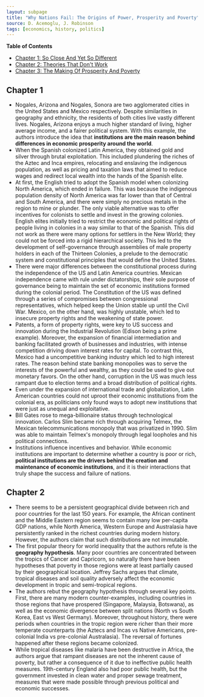 ```yaml
---
layout: subpage
title: "Why Nations Fail: The Origins of Power, Prosperity and Poverty"
source: D. Acemoglu, J. Robinson
tags: [economics, history, politics]
---
```

**Table of Contents**
- [Chapter 1: So Close And Yet So Different](#chapter-1)
- [Chapter 2: Theories That Don't Work](#chapter-2)
- [Chapter 3: The Making Of Prosperity And Poverty](#chapter-3)

## Chapter 1
- Nogales, Arizona and Nogales, Sonora are two agglomerated cities in the United States and Mexico respectively. Despite similarities in geography and ethnicity, the residents of both cities live vastly different lives. Nogales, Arizona enjoys a much higher standard of living, higher average income, and a fairer political system. With this example, the authors introduce the idea that **institutions are the main reason behind differences in economic prosperity around the world**.
- When the Spanish colonized Latin America, they obtained gold and silver through brutal exploitation. This included plundering the riches of the Aztec and Inca empires, relocating and enslaving the indigenous population, as well as pricing and taxation laws that aimed to reduce wages and redirect local wealth into the hands of the Spanish elite.
- At first, the English tried to adopt the Spanish model when colonizing North America, which ended in failure. This was because the indigenous population density of North America was far lower than that of Central and South America, and there were simply no precious metals in the region to mine or plunder. The only viable alternative was to offer incentives for colonists to settle and invest in the growing colonies. English elites initially tried to restrict the economic and political rights of people living in colonies in a way similar to that of the Spanish. This did not work as there were many options for settlers in the New World; they could not be forced into a rigid hierarchical society. This led to the development of self-governance through assemblies of male property holders in each of the Thirteen Colonies, a prelude to the democratic system and constitutional principles that would define the United States.
- There were major differences between the constitutional process during the independence of the US and Latin America countries. Mexican independence came with rule under dictatorships, their sole purpose of governance being to maintain the set of economic institutions formed during the colonial period. The Constitution of the US was defined through a series of compromises between congressional representatives, which helped keep the Union stable up until the Civil War. Mexico, on the other hand, was highly unstable, which led to insecure property rights and the weakening of state power.
- Patents, a form of property rights, were key to US success and innovation during the Industrial Revolution (Edison being a prime example). Moreover, the expansion of financial intermediation and banking facilitated growth of businesses and industries, with intense competition driving down interest rates for capital. To contrast this, Mexico had a uncompetitive banking industry which led to high interest rates. The reason behind state banking monopolies was to serve the interests of the powerful and wealthy, as they could be used to give out monetary favors. On the other hand, corruption in the US was much less rampant due to election terms and a broad distribution of political rights.
- Even under the expansion of international trade and globalization, Latin American countries could not uproot their economic institutions from the colonial era, as politicians only found ways to adopt new institutions that were just as unequal and exploitative.
- Bill Gates rose to mega-billionaire status through technological innovation. Carlos Slim became rich through acquiring Telmex, the Mexican telecommunications monopoly that was privatized in 1990. Slim was able to maintain Telmex's monopoly through legal loopholes and his political connections.
- Institutions influence incentives and behavior. While economic institutions are important to determine whether a country is poor or rich, **political institutions are the drivers behind the creation and maintenance of economic institutions**, and it is their interactions that truly shape the success and failure of nations.

## Chapter 2
- There seems to be a persistent geographical divide between rich and poor countries for the last 150 years. For example, the African continent and the Middle Eastern region seems to contain many low per-capita GDP nations, while North America, Western Europe and Australasia have persistently ranked in the richest countries during modern history. However, the authors claim that such distributions are not immutable.
- The first popular theory for world inequality that the authors refute is the **geography hypothesis**. Many poor countries are concentrated between the tropics of Cancer and Capricorn, so naturally there have been hypotheses that poverty in those regions were at least partially caused by their geographical location. Jeffrey Sachs argues that climate, tropical diseases and soil quality adversely affect the economic development in tropic and semi-tropical regions.
- The authors rebut the geography hypothesis through several key points. First, there are many modern counter-examples, including countries in those regions that have prospered (Singapore, Malaysia, Botswana), as well as the economic divergence between split nations (North vs South Korea, East vs West Germany). Moreover, throughout history, there were periods when countries in the tropic region were richer than their more temperate counterparts (the Aztecs and Incas vs Native Americans, pre-colonial India vs pre-colonial Australasia). The reversal of fortunes happened after these regions became colonized.
- While tropical diseases like malaria have been destructive in Africa, the authors argue that rampant diseases are not the inherent cause of poverty, but rather a consequence of it due to ineffective public health measures. 19th-century England also had poor public health, but the government invested in clean water and proper sewage treatment, measures that were made possible through previous political and economic successes.
